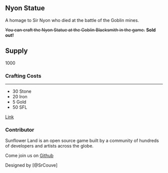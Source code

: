 ## Nyon Statue

A homage to Sir Nyon who died at the battle of the Goblin mines.

~~You can craft the Nyon Statue at the Goblin Blacksmith in the game.~~ **Sold out!**

## Supply

1000

### Crafting Costs

---

- 30 Stone
- 20 Iron
- 5 Gold
- 50 SFL

[Link](https://docs.sunflower-land.com/player-guides/rare-and-limited-items#decorations)

### Contributor

Sunflower Land is an open source game built by a community of hundreds of developers and artists across the globe.

Come join us on [Github](https://github.com/sunflower-land/sunflower-land)

Designed by [@SrCouve]
